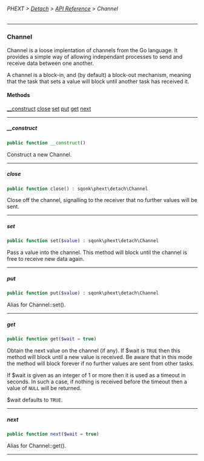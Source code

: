 ###### PHEXT > [Detach](../README.md) > [API Reference](index.md) > Channel
------
### Channel
Channel is a loose implentation of channels from the Go language. It provides a simple way of allowing independant processes to send and receive data between one another.

A channel is a block-in, and (by default) a block-out mechanism, meaning that the task that sets a value will block until another task has received it.
#### Methods
[__construct](#__construct)
[close](#close)
[set](#set)
[put](#put)
[get](#get)
[next](#next)

------
##### __construct
```php
public function __construct() 
```
Construct a new Channel.


------
##### close
```php
public function close() : sqonk\phext\detach\Channel
```
Close off the channel, signalling to the receiver that no further values will be sent.


------
##### set
```php
public function set($value) : sqonk\phext\detach\Channel
```
Pass a value into the channel. This method will block until the channel is free to receive new data again.


------
##### put
```php
public function put($value) : sqonk\phext\detach\Channel
```
Alias for Channel::set().


------
##### get
```php
public function get($wait = true) 
```
Obtain the next value on the channel (if any). If $wait is `TRUE` then this method will block until a new value is received. Be aware that in this mode the method will block forever if no further values are sent from other tasks.

If $wait is given as an integer of 1 or more then it is used as a timeout in seconds. In such a case, if nothing is received before the timeout then a value of `NULL` will be returned.

$wait defaults to `TRUE`.


------
##### next
```php
public function next($wait = true) 
```
Alias for Channel::get().


------
